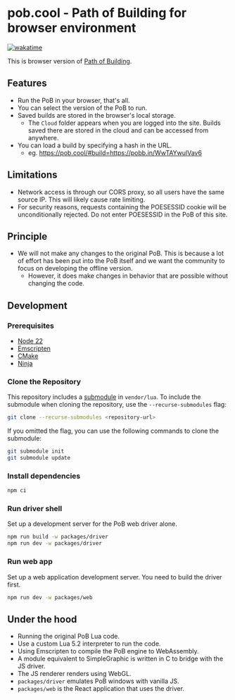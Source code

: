 # pob.cool - Path of Building for browser environment

[![wakatime](https://wakatime.com/badge/user/018dace5-5642-4ac8-88a7-2ec0a867f8a7/project/fa7418b8-8ddb-479c-805b-ce2043f24d24.svg)](https://wakatime.com/badge/user/018dace5-5642-4ac8-88a7-2ec0a867f8a7/project/fa7418b8-8ddb-479c-805b-ce2043f24d24)

This is browser version of [Path of Building](https://pathofbuilding.community/).

## Features

- Run the PoB in your browser, that's all.
- You can select the version of the PoB to run.
- Saved builds are stored in the browser's local storage.
   - The `Cloud` folder appears when you are logged into the site. Builds saved there are stored in the cloud and can be accessed from anywhere.
- You can load a build by specifying a hash in the URL.
   - eg. https://pob.cool/#build=https://pobb.in/WwTAYwulVav6

## Limitations

- Network access is through our CORS proxy, so all users have the same source IP. This will likely cause rate limiting.
- For security reasons, requests containing the POESESSID cookie will be unconditionally rejected. Do not enter POESESSID in the PoB of this site.

## Principle

- We will not make any changes to the original PoB. This is because a lot of effort has been put into the PoB itself and
  we want the community to focus on developing the offline version.
  - However, it does make changes in behavior that are possible without changing the code.

## Development

### Prerequisites

- [Node 22](https://nodejs.org/)
- [Emscripten](https://emscripten.org/)
- [CMake](https://cmake.org/)
- [Ninja](https://ninja-build.org/)

### Clone the Repository

This repository includes a [submodule](https://gist.github.com/gitaarik/8735255) in `vendor/lua`. To include the submodule when cloning the repository, use the `--recurse-submodules` flag:
```bash
git clone --recurse-submodules <repository-url>
```
If you omitted the flag, you can use the following commands to clone the submodule:
```bash
git submodule init
git submodule update
```

### Install dependencies

```bash
npm ci
```

### Run driver shell

Set up a development server for the PoB web driver alone.

```bash
npm run build -w packages/driver
npm run dev -w packages/driver
```

### Run web app

Set up a web application development server.
You need to build the driver first.

```bash
npm run dev -w packages/web
```

## Under the hood

- Running the original PoB Lua code.
- Use a custom Lua 5.2 interpreter to run the code.
- Using Emscripten to compile the PoB engine to WebAssembly.
- A module equivalent to SimpleGraphic is written in C to bridge with the JS driver.
- The JS renderer renders using WebGL.
- `packages/driver` emulates PoB windows with vanilla JS.
- `packages/web` is the React application that uses the driver.
